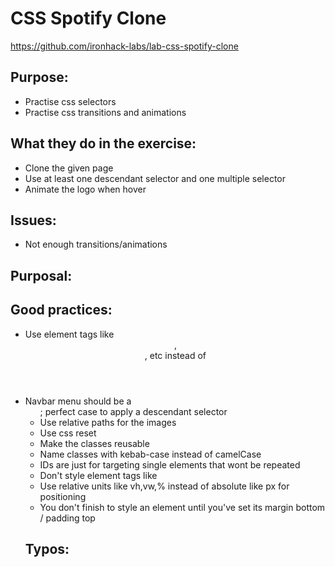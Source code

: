 # CSS Spotify Clone
https://github.com/ironhack-labs/lab-css-spotify-clone

##  Purpose:
  - Practise css selectors
  - Practise css transitions and animations
##  What they do in the exercise:
  - Clone the given page
  - Use at least one descendant selector and one multiple selector
  - Animate the logo when hover
##  Issues:
  - Not enough transitions/animations
## Purposal:

## Good practices:
  - Use element tags like <header>, <section>, etc instead of <div>
  - Navbar menu should be a <ul>; perfect case to apply a descendant selector
  - Use relative paths for the images
  - Use css reset
  - Make the classes reusable
  - Name classes with kebab-case instead of camelCase
  - IDs are just for targeting single elements that wont be repeated
  - Don't style element tags like <div>
  - Use relative units like vh,vw,% instead of absolute like px for positioning
  - You don't finish to style an element until you've set its margin bottom / padding top
##  Typos:
